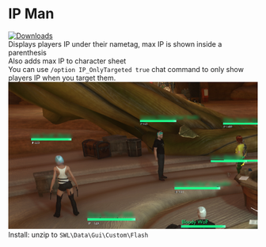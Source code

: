 # IP Man  
[![Downloads](https://img.shields.io/github/downloads/SecretFox/Ip-Man/total)](https://github.com/SecretFox/Ip-Man/releases)  
Displays players IP under their nametag, max IP is shown inside a parenthesis  
Also adds max IP to character sheet  
You can use `/option IP_OnlyTargeted true` chat command to only show players IP when you target them.  
[![ipman](ipman.png "ipman")](https://raw.githubusercontent.com/SecretFox/Ip-Man/master/ipman.png)  
Install: unzip to `SWL\Data\Gui\Custom\Flash`  
